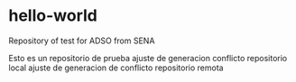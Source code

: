 # hello-world
Repository of test for ADSO from SENA

Esto es un repositorio de prueba
ajuste de generacion conflicto repositorio local
ajuste de generacion de conflicto repositorio remota

